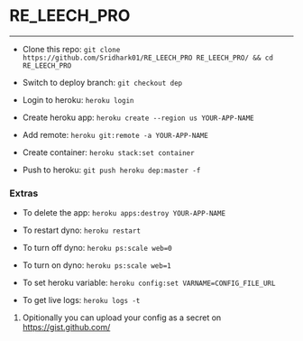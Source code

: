 # RE_LEECH_PRO
---
-  Clone this repo:
 ``` git clone https://github.com/Sridhark01/RE_LEECH_PRO RE_LEECH_PRO/ && cd RE_LEECH_PRO  ```
 
- Switch to deploy branch: ```git checkout dep```

- Login to heroku: ```heroku login```

- Create heroku app: ```heroku create --region us YOUR-APP-NAME```

- Add remote: ```heroku git:remote -a YOUR-APP-NAME```

- Create container: ```heroku stack:set container```

- Push to heroku: ```git push heroku dep:master -f```


### Extras

- To delete the app: ```heroku apps:destroy YOUR-APP-NAME```

- To restart dyno: ```heroku restart```

- To turn off dyno: ```heroku ps:scale web=0```

- To turn on dyno: ```heroku ps:scale web=1```

- To set heroku variable: ```heroku config:set VARNAME=CONFIG_FILE_URL```

- To get live logs: ```heroku logs -t```


1. Opitionally you can upload your config as a secret on https://gist.github.com/
